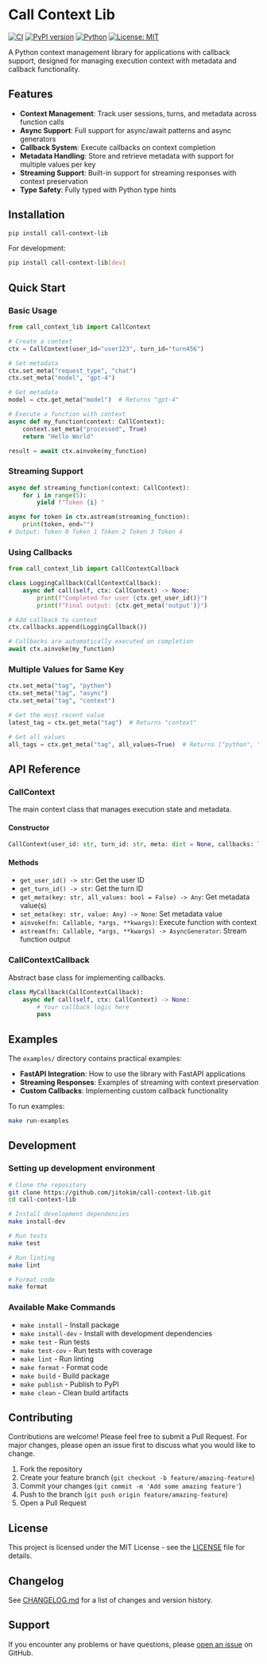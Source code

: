 # Call Context Lib

[![CI](https://github.com/jitokim/call-context-lib/actions/workflows/ci.yml/badge.svg)](https://github.com/jitokim/call-context-lib/actions/workflows/ci.yml)
[![PyPI version](https://badge.fury.io/py/call-context-lib.svg)](https://badge.fury.io/py/call-context-lib)
[![Python](https://img.shields.io/pypi/pyversions/call-context-lib.svg)](https://pypi.org/project/call-context-lib/)
[![License: MIT](https://img.shields.io/badge/License-MIT-yellow.svg)](https://opensource.org/licenses/MIT)

A Python context management library for applications with callback support, designed for managing execution context with metadata and callback functionality.

## Features

- **Context Management**: Track user sessions, turns, and metadata across function calls
- **Async Support**: Full support for async/await patterns and async generators
- **Callback System**: Execute callbacks on context completion
- **Metadata Handling**: Store and retrieve metadata with support for multiple values per key
- **Streaming Support**: Built-in support for streaming responses with context preservation
- **Type Safety**: Fully typed with Python type hints

## Installation

```bash
pip install call-context-lib
```

For development:

```bash
pip install call-context-lib[dev]
```

## Quick Start

### Basic Usage

```python
from call_context_lib import CallContext

# Create a context
ctx = CallContext(user_id="user123", turn_id="turn456")

# Set metadata
ctx.set_meta("request_type", "chat")
ctx.set_meta("model", "gpt-4")

# Get metadata
model = ctx.get_meta("model")  # Returns "gpt-4"

# Execute a function with context
async def my_function(context: CallContext):
    context.set_meta("processed", True)
    return "Hello World"

result = await ctx.ainvoke(my_function)
```

### Streaming Support

```python
async def streaming_function(context: CallContext):
    for i in range(5):
        yield f"Token {i} "

async for token in ctx.astream(streaming_function):
    print(token, end="")
# Output: Token 0 Token 1 Token 2 Token 3 Token 4
```

### Using Callbacks

```python
from call_context_lib import CallContextCallback

class LoggingCallback(CallContextCallback):
    async def call(self, ctx: CallContext) -> None:
        print(f"Completed for user {ctx.get_user_id()}")
        print(f"Final output: {ctx.get_meta('output')}")

# Add callback to context
ctx.callbacks.append(LoggingCallback())

# Callbacks are automatically executed on completion
await ctx.ainvoke(my_function)
```

### Multiple Values for Same Key

```python
ctx.set_meta("tag", "python")
ctx.set_meta("tag", "async")
ctx.set_meta("tag", "context")

# Get the most recent value
latest_tag = ctx.get_meta("tag")  # Returns "context"

# Get all values
all_tags = ctx.get_meta("tag", all_values=True)  # Returns ["python", "async", "context"]
```

## API Reference

### CallContext

The main context class that manages execution state and metadata.

#### Constructor

```python
CallContext(user_id: str, turn_id: str, meta: dict = None, callbacks: list = None)
```

#### Methods

- `get_user_id() -> str`: Get the user ID
- `get_turn_id() -> str`: Get the turn ID  
- `get_meta(key: str, all_values: bool = False) -> Any`: Get metadata value(s)
- `set_meta(key: str, value: Any) -> None`: Set metadata value
- `ainvoke(fn: Callable, *args, **kwargs)`: Execute function with context
- `astream(fn: Callable, *args, **kwargs) -> AsyncGenerator`: Stream function output

### CallContextCallback

Abstract base class for implementing callbacks.

```python
class MyCallback(CallContextCallback):
    async def call(self, ctx: CallContext) -> None:
        # Your callback logic here
        pass
```

## Examples

The `examples/` directory contains practical examples:

- **FastAPI Integration**: How to use the library with FastAPI applications
- **Streaming Responses**: Examples of streaming with context preservation
- **Custom Callbacks**: Implementing custom callback functionality

To run examples:

```bash
make run-examples
```

## Development

### Setting up development environment

```bash
# Clone the repository
git clone https://github.com/jitokim/call-context-lib.git
cd call-context-lib

# Install development dependencies
make install-dev

# Run tests
make test

# Run linting
make lint

# Format code
make format
```

### Available Make Commands

- `make install` - Install package
- `make install-dev` - Install with development dependencies  
- `make test` - Run tests
- `make test-cov` - Run tests with coverage
- `make lint` - Run linting
- `make format` - Format code
- `make build` - Build package
- `make publish` - Publish to PyPI
- `make clean` - Clean build artifacts

## Contributing

Contributions are welcome! Please feel free to submit a Pull Request. For major changes, please open an issue first to discuss what you would like to change.

1. Fork the repository
2. Create your feature branch (`git checkout -b feature/amazing-feature`)
3. Commit your changes (`git commit -m 'Add some amazing feature'`)
4. Push to the branch (`git push origin feature/amazing-feature`)
5. Open a Pull Request

## License

This project is licensed under the MIT License - see the [LICENSE](LICENSE) file for details.

## Changelog

See [CHANGELOG.md](CHANGELOG.md) for a list of changes and version history.

## Support

If you encounter any problems or have questions, please [open an issue](https://github.com/jitokim/call-context-lib/issues) on GitHub.